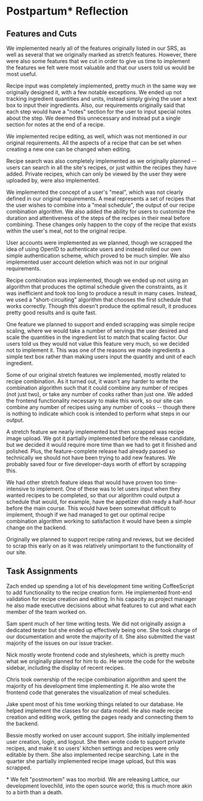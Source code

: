 # Postpartum\* Reflection

## Features and Cuts
We implemented nearly all of the features originally listed in our SRS, as well as several that we originally marked as stretch features. However, there were also some features that we cut in order to give us time to implement the features we felt were most valuable and that our users told us would be most useful.

Recipe input was completely implemented, pretty much in the same way we originally designed it, with a few notable exceptions. We ended up not tracking ingredient quantities and units, instead simply giving the user a text box to input their ingredients. Also, our requirements originally said that each step would have a "notes" section for the user to input special notes about the step. We deemed this unnecessary and instead put a single section for notes at the end of a recipe.

We implemented recipe editing, as well, which was not mentioned in our original requirements. All the aspects of a recipe that can be set when creating a new one can be changed when editing.

Recipe search was also completely implemented as we originally planned -- users can search in all the site's recipes, or just within the recipes they have added. Private recipes, which can only be viewed by the user they were uploaded by, were also implemented.

We implemented the concept of a user's "meal", which was not clearly defined in our original requirements. A meal represents a set of recipes that the user wishes to combine into a "meal schedule", the output of our recipe combination algorithm. We also added the ability for users to customize the duration and attentiveness of the steps of the recipes in their meal before combining. These changes only happen to the copy of the recipe that exists within the user's meal, not to the original recipe.

User accounts were implemented as we planned, though we scrapped the idea of using OpenID to authenticate users and instead rolled our own simple authentication scheme, which proved to be much simpler. We also implemented user account deletion which was not in our original requirements.

Recipe combination was implemented, though we ended up not using an algorithm that produces the optimal schedule given the constraints, as it was inefficient and took too long to produce a result in many cases. Instead, we used a "short-circuiting" algorithm that chooses the first schedule that works correctly. Though this doesn't produce the optimal result, it produces pretty good results and is quite fast.

One feature we planned to support and ended scrapping was simple recipe scaling, where we would take a number of servings the user desired and scale the quantities in the ingredient list to match that scaling factor. Our users told us they would not value this feature very much, so we decided not to implement it. This was one of the reasons we made ingredients a simple text box rather than making users input the quantity and unit of each ingredient.

Some of our original stretch features we implemented, mostly related to recipe combination. As it turned out, it wasn't any harder to write the combination algorithm such that it could combine any number of recipes (not just two), or take any number of cooks rather than just one. We added the frontend functionality necessary to make this work, so our site can combine any number of recipes using any number of cooks -- though there is nothing to indicate which cook is intended to perform what steps in our output.

A stretch feature we nearly implemented but then scrapped was recipe image upload. We got it partially implemented before the release candidate, but we decided it would require more time than we had to get it finished and polished. Plus, the feature-complete release had already passed so technically we should not have been trying to add new features. We probably saved four or five developer-days worth of effort by scrapping this.

We had other stretch feature ideas that would have proven too time-intensive to implement. One of these was to let users input when they wanted recipes to be completed, so that our algorithm could output a schedule that would, for example, have the appetizer dish ready a half-hour before the main course. This would have been somewhat difficult to implement, though if we had managed to get our optimal recipe combination algorithm working to satisfaction it would have been a simple change on the backend.

Originally we planned to support recipe rating and reviews, but we decided to scrap this early on as it was relatively unimportant to the functionality of our site.

## Task Assignments
Zach ended up spending a lot of his development time writing CoffeeScript to add functionality to the recipe creation form. He implemented front-end validation for recipe creation and editing. In his capacity as project manager he also made executive decisions about what features to cut and what each member of the team worked on.

Sam spent much of her time writing tests. We did not originally assign a dedicated tester but she ended up effectively being one. She took charge of our documentation and wrote the majority of it. She also submitted the vast majority of the issues on our issue tracker.

Nick mostly wrote frontend code and stylesheets, which is pretty much what we originally planned for him to do. He wrote the code for the website sidebar, including the display of recent recipes.

Chris took ownership of the recipe combination algorithm and spent the majority of his development time implementing it. He also wrote the frontend code that generates the visualization of meal schedules.

Jake spent most of his time working things related to our database. He helped implement the classes for our data model. He also made recipe creation and editing work, getting the pages ready and connecting them to the backend.

Bessie mostly worked on user account support. She initially implemented user creation, login, and logout. She then wrote code to support private recipes, and make it so users' kitchen settings and recipes were only editable by them. She also implemented recipe searching. Late in the quarter she partially implemented recipe image upload, but this was scrapped.

\* We felt "postmortem" was too morbid. We are releasing Lattice, our development lovechild, into the open source world; this is much more akin to a birth than a death.
